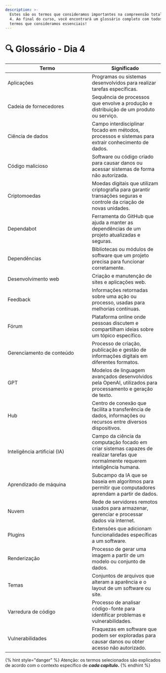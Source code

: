 ```yaml
---
description: >-
  Estes são os termos que consideramos importantes na compreensão total do Dia
  4. Ao final do curso, você encontrará um glossário completo com todos os
  termos que consideramos essenciais!
---
```


# 🔍 Glossário - Dia 4

<table data-full-width="true"><thead><tr><th width="257">Termo</th><th>Significado</th></tr></thead><tbody><tr><td>Aplicações</td><td>Programas ou sistemas desenvolvidos para realizar tarefas específicas.</td></tr><tr><td>Cadeia de fornecedores</td><td>Sequência de processos que envolve a produção e distribuição de um produto ou serviço.</td></tr><tr><td>Ciência de dados</td><td>Campo interdisciplinar focado em métodos, processos e sistemas para extrair conhecimento de dados.</td></tr><tr><td>Código malicioso</td><td>Software ou código criado para causar danos ou acessar sistemas de forma não autorizada.</td></tr><tr><td>Criptomoedas</td><td>Moedas digitais que utilizam criptografia para garantir transações seguras e controle da criação de novas unidades.</td></tr><tr><td>Dependabot</td><td>Ferramenta do GitHub que ajuda a manter as dependências de um projeto atualizadas e seguras.</td></tr><tr><td>Dependências</td><td>Bibliotecas ou módulos de software que um projeto precisa para funcionar corretamente.</td></tr><tr><td>Desenvolvimento web</td><td>Criação e manutenção de sites e aplicações web.</td></tr><tr><td>Feedback</td><td>Informações retornadas sobre uma ação ou processo, usadas para melhorias contínuas.</td></tr><tr><td>Fórum</td><td>Plataforma online onde pessoas discutem e compartilham ideias sobre um tópico específico.</td></tr><tr><td>Gerenciamento de conteúdo</td><td>Processo de criação, publicação e gestão de informações digitais em diferentes formatos.</td></tr><tr><td>GPT</td><td>Modelos de linguagem avançados desenvolvidos pela OpenAI, utilizados para processamento e geração de texto.</td></tr><tr><td>Hub</td><td>Centro de conexão que facilita a transferência de dados, informações ou recursos entre diversos dispositivos.</td></tr><tr><td>Inteligência artificial (IA)</td><td>Campo da ciência da computação focado em criar sistemas capazes de realizar tarefas que normalmente requerem inteligência humana.</td></tr><tr><td>Aprendizado de máquina</td><td>Subcampo da IA que se baseia em algoritmos para permitir que computadores aprendam a partir de dados.</td></tr><tr><td>Nuvem</td><td>Rede de servidores remotos usados para armazenar, gerenciar e processar dados via internet.</td></tr><tr><td>Plugins</td><td>Extensões que adicionam funcionalidades específicas a um software.</td></tr><tr><td>Renderização</td><td>Processo de gerar uma imagem a partir de um modelo ou conjunto de dados.</td></tr><tr><td>Temas</td><td>Conjuntos de arquivos que alteram a aparência e o layout de um software ou site.</td></tr><tr><td>Varredura de código</td><td>Processo de analisar código-fonte para identificar problemas e vulnerabilidades.</td></tr><tr><td>Vulnerabilidades</td><td>Fraquezas em software que podem ser exploradas para causar danos ou obter acesso não autorizado.</td></tr></tbody></table>



{% hint style="danger" %}
Atenção: os termos selecionados são explicados de acordo com o contexto específico de _**cada capítulo**_**.**
{% endhint %}
